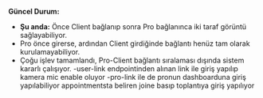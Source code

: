 **Güncel Durum:**  
  - **Şu anda:** Önce Client bağlanıp sonra Pro bağlanınca iki taraf görüntü sağlayabiliyor.  
  - Pro önce girerse, ardından Client girdiğinde bağlantı henüz tam olarak kurulamayabiliyor.  
  - Çoğu işlev tamamlandı, Pro-Client bağlantı sıralaması dışında sistem kararlı çalışıyor.
  -user-link endpointinden alınan link ile giriş yapılıp kamera mic enable oluyor
  -pro-link ile de pronun dashboarduna giriş yapılabiliyor appointmentsta beliren joine basıp toplantıya giriş yapılıyor
